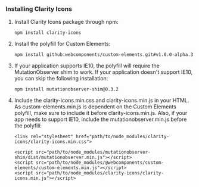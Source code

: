 ### Installing Clarity Icons

1. Install Clarity Icons package through npm:
    ```
    npm install clarity-icons
    ```

2. Install the polyfill for Custom Elements:
    ```
    npm install github:webcomponents/custom-elements.git#v1.0.0-alpha.3
    ```

3. If your application supports IE10, the polyfill will require the MutationObserver shim to work. If your application doesn't support IE10, you can skip the following installation:
    ```
    npm install mutationobserver-shim@0.3.2
    ```

4. Include the clarity-icons.min.css and clarity-icons.min.js in your HTML. As custom-elements.min.js is dependent on the Custom Elements polyfill, make sure to include it before clarity-icons.min.js. Also, if your app needs to support IE10, include the mutationobserver.min.js before the polyfill:
    ```
    <link rel="stylesheet" href="path/to/node_modules/clarity-icons/clarity-icons.min.css">

    <script src="path/to/node_modules/mutationobserver-shim/dist/mutationobserver.min.js"></script>
    <script src="path/to/node_modules/@webcomponents/custom-elements/custom-elements.min.js"></script>
    <script src="path/to/node_modules/clarity-icons/clarity-icons.min.js"></script>
    ```
